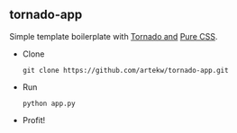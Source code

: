 tornado-app
-

Simple template boilerplate with [Tornado and](http://www.tornadoweb.org/en/stable/) [Pure CSS](https://purecss.io/).

+ Clone

      git clone https://github.com/artekw/tornado-app.git
+ Run

      python app.py

    
+ Profit!
